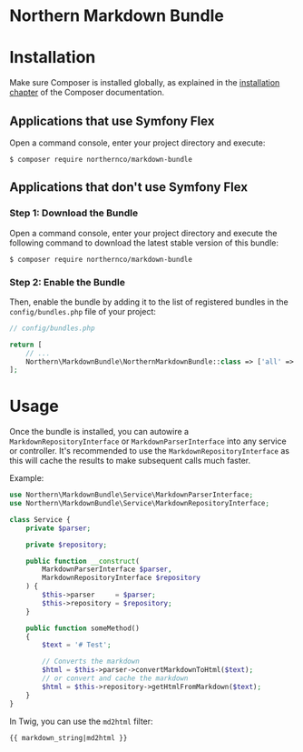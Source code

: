 # Northern Markdown Bundle

Installation
============

Make sure Composer is installed globally, as explained in the
[installation chapter](https://getcomposer.org/doc/00-intro.md)
of the Composer documentation.

Applications that use Symfony Flex
----------------------------------

Open a command console, enter your project directory and execute:

```console
$ composer require northernco/markdown-bundle
```

Applications that don't use Symfony Flex
----------------------------------------

### Step 1: Download the Bundle

Open a command console, enter your project directory and execute the
following command to download the latest stable version of this bundle:

```console
$ composer require northernco/markdown-bundle
```

### Step 2: Enable the Bundle

Then, enable the bundle by adding it to the list of registered bundles
in the `config/bundles.php` file of your project:

```php
// config/bundles.php

return [
    // ...
    Northern\MarkdownBundle\NorthernMarkdownBundle::class => ['all' => true],
];
```

Usage
=====

Once the bundle is installed, you can autowire a `MarkdownRepositoryInterface`
or `MarkdownParserInterface` into any service or controller. It's recommended
to use the `MarkdownRepositoryInterface` as this will cache the results to make
subsequent calls much faster.

Example:

```php
use Northern\MarkdownBundle\Service\MarkdownParserInterface;
use Northern\MarkdownBundle\Service\MarkdownRepositoryInterface;

class Service {
    private $parser;

    private $repository;

    public function __construct(
        MarkdownParserInterface $parser,
        MarkdownRepositoryInterface $repository
    ) {
        $this->parser     = $parser;
        $this->repository = $repository;
    }

    public function someMethod()
    {
        $text = '# Test';

        // Converts the markdown
        $html = $this->parser->convertMarkdownToHtml($text);
        // or convert and cache the markdown
        $html = $this->repository->getHtmlFromMarkdown($text);
    }
}
```

In Twig, you can use the `md2html` filter:

```twig
{{ markdown_string|md2html }}
```
